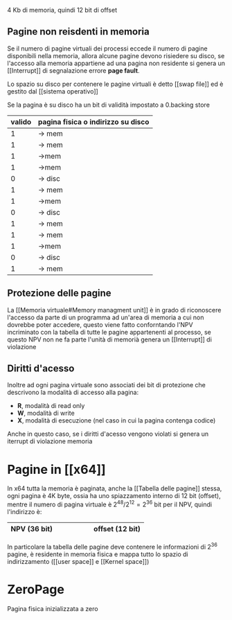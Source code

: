 4 Kb di memoria, quindi 12 bit di offset


## Pagine non reisdenti in memoria
Se il numero di pagine virtuali dei processi eccede il numero di pagine disponibili nella memoria, allora alcune pagine devono risiedere su disco, se l'accesso alla memoria appartiene ad una pagina non residente si genera un [[Interrupt]] di segnalazione errore **page fault**.

Lo spazio su disco per contenere le pagine virtuali è detto [[swap file]] ed è gestito dal [[sistema operativo]]

Se la pagina è su disco ha un bit di validità impostato a 0.backing store

| valido | pagina fisica o indirizzo su disco |
| ------ | ---------------------------------- |
| 1      | -> mem                             |
| 1      | -> mem                             |
| 1      | ->mem                              |
| 1      | ->mem                              |
| 0      | -> disc                            |
| 1      | -> mem                             |
| 1      | ->mem                              |
| 0      | -> disc                            |
| 1      | -> mem                             |
| 1      | -> mem                             |
| 1      | ->mem                              |
| 0      | -> disc                            |
| 1      | -> mem                             |


## Protezione delle pagine

La [[Memoria virtuale#Memory managment unit]] è in grado di riconoscere l'accesso da parte di un programma ad un'area di memoria a cui non dovrebbe poter accedere, questo viene fatto conforntando l'NPV incriminato con la tabella di tutte le pagine appartenenti al processo, se questo NPV non ne fa parte l'unità di memorià genera un [[Interrupt]] di violazione


## Diritti d'acesso
Inoltre ad ogni pagina virtuale sono associati dei bit di protezione che descrivono la modalità di accesso alla pagina:
- **R**, modalità di read only
- **W**, modalità di write
- **X**, modalità di esecuzione (nel caso in cui la pagina contenga codice)

Anche in questo caso, se i diritti d'acesso vengono violati si genera un iterrupt di violazione memoria


# Pagine in [[x64]]

In x64 tutta la memoria è paginata, anche la [[Tabella delle pagine]] stessa, ogni pagina è 4K byte, ossia ha uno spiazzamento interno di 12 bit (offset), mentre il numero di pagina virtuale è $2^{48} / 2^{12} = 2^{36}$ bit per il NPV, quindi l'indirizzo è:

NPV (36 bit) $\qquad\qquad$| offset (12 bit)
--- | ---


In particolare la tabella delle pagine deve contenere le informazioni di $2^{36}$ pagine, è residente in memoria fisica e mappa tutto lo spazio di indirizzamento ([[user space]] e [[Kernel space]])

# ZeroPage
Pagina fisica inizializzata a zero